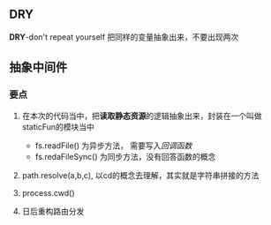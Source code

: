 ## DRY 
**DRY**-don't repeat yourself  把同样的变量抽象出来，不要出现两次

## 抽象中间件


### 要点
1. 在本次的代码当中，把**读取静态资源**的逻辑抽象出来，封装在一个叫做staticFun的模块当中
    - fs.readFile() 为异步方法， 需要写入*回调函数*
    - fs.redaFileSync() 为同步方法，没有回答函数的概念

2. path.resolve(a,b,c), 以cd的概念去理解，其实就是字符串拼接的方法

3. process.cwd()

4. 日后重构路由分发